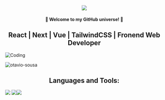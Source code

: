 
<h1 align="center">
    <img src="https://readme-typing-svg.herokuapp.com/?font=Pacifico&size=35&center=true&vCenter=true&width=500&height=70&duration=4000&lines=Hi+There!+👋+I+am+Dmytro;" />
</h1>
<h4 align="center">🚀 Welcome to my GitHub universe! 🚀</h4>
<h2 align="center">React | Next | Vue | TailwindCSS | Fronend Web Developer</h2>

<img alt="Coding" src="https://github.com/SaxenaShourya/SaxenaShourya/assets/143955797/e5a6d997-deaf-4f4f-88c2-18e9c90a688c" />

<p align="left"> <img src="https://komarev.com/ghpvc/?username=otaviossousa&label=Profile%20views&color=0e75b6&style=flat" alt="otavio-sousa" /> </p>

<h2 align="center">Languages and Tools:</h2>
<div style="display: flex; align-items: flex-start; align: center">
<div align="center">
    <img src="https://skillicons.dev/icons?i=html,css,js,react,redux,tailwind,bootstrap,materialui"/>
    <img src="https://skillicons.dev/icons?i=babel,webpack,githubactions,vite,vuejs"/>
</div>
<div align="center">
    <img src="https://skillicons.dev/icons?i=git,github,figma,postman,wakatime" />
</div>
</div>

